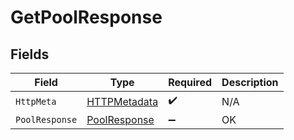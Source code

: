 # GetPoolResponse


## Fields

| Field                                                   | Type                                                    | Required                                                | Description                                             |
| ------------------------------------------------------- | ------------------------------------------------------- | ------------------------------------------------------- | ------------------------------------------------------- |
| `HttpMeta`                                              | [HTTPMetadata](../../Models/Components/HTTPMetadata.md) | :heavy_check_mark:                                      | N/A                                                     |
| `PoolResponse`                                          | [PoolResponse](../../Models/Components/PoolResponse.md) | :heavy_minus_sign:                                      | OK                                                      |